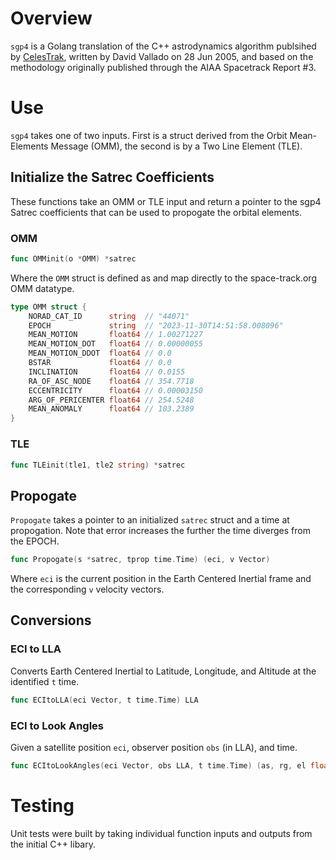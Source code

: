 # Overview

`sgp4` is a Golang translation of the C++ astrodynamics algorithm publsihed by [CelesTrak](https://celestrak.org/software/vallado/cpp.zip), written by David Vallado on 28 Jun 2005, and based on the methodology originally published through the AIAA Spacetrack Report #3.

# Use

`sgp4` takes one of two inputs. First is a struct derived from the Orbit Mean-Elements Message (OMM), the second is by a Two Line Element (TLE).

## Initialize the Satrec Coefficients

These functions take an OMM or TLE input and return a pointer to the sgp4 Satrec coefficients that can be used to propogate the orbital elements.

### OMM

```go
func OMMinit(o *OMM) *satrec
```

Where the `OMM` struct is defined as and map directly to the space-track.org OMM datatype.

```go
type OMM struct {
    NORAD_CAT_ID      string  // "44071"
    EPOCH             string  // "2023-11-30T14:51:58.008096"
    MEAN_MOTION       float64 // 1.00271227
    MEAN_MOTION_DOT   float64 // 0.00000055
    MEAN_MOTION_DDOT  float64 // 0.0
    BSTAR             float64 // 0.0
    INCLINATION       float64 // 0.0155
    RA_OF_ASC_NODE    float64 // 354.7718
    ECCENTRICITY      float64 // 0.00003150
    ARG_OF_PERICENTER float64 // 254.5248
    MEAN_ANOMALY      float64 // 103.2389
}
```

### TLE

```go
func TLEinit(tle1, tle2 string) *satrec
```

## Propogate

`Propogate` takes a pointer to an initialized `satrec` struct and a time at propogation. Note that error increases the further the time diverges from the EPOCH.

```go
func Propogate(s *satrec, tprop time.Time) (eci, v Vector)
```

Where `eci` is the current position in the Earth Centered Inertial frame and the corresponding `v` velocity vectors.

## Conversions

### ECI to LLA

Converts Earth Centered Inertial to Latitude, Longitude, and Altitude at the identified `t` time. 

```go
func ECItoLLA(eci Vector, t time.Time) LLA
```

### ECI to Look Angles

Given a satellite position `eci`, observer position `obs` (in LLA), and time.

```go
func ECItoLookAngles(eci Vector, obs LLA, t time.Time) (as, rg, el float64)
```

# Testing

Unit tests were built by taking individual function inputs and outputs from the initial C++ libary. 
